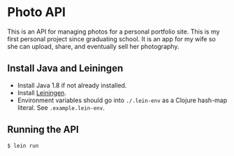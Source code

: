 # Photo API

This is an API for managing photos for a personal portfolio site. This is my first personal project since graduating school. It is an app for my wife so she can upload, share, and eventually sell her photography.

## Install Java and Leiningen

* Install Java 1.8 if not already installed.
* Install [Leiningen](http://leiningen.org/).
* Environment variables should go into `./.lein-env` as a Clojure hash-map literal. See `.example.lein-env`.

## Running the API

```bash
$ lein run
```
